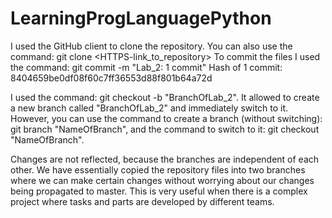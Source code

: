 # LearningProgLanguagePython
I used the GitHub client to clone the repository. 
You can also use the command: git clone <HTTPS-link_to_repository>
To commit the files I used the command: git commit -m "Lab_2: 1 commit"
Hash of 1 commit: 8404659be0df08f60c7ff36553d88f801b64a72d

I used the command: git checkout -b "BranchOfLab_2". 
It allowed to create a new branch called "BranchOfLab_2" and immediately switch to it.
However, you can use the command to create a branch (without switching): git branch "NameOfBranch",
and the command to switch to it: git checkout "NameOfBranch".

Changes are not reflected, because the branches are independent of each other. 
We have essentially copied the repository files into two branches 
where we can make certain changes without worrying about our changes being propagated to master.
This is very useful when there is a complex project where tasks and parts are developed by different teams.